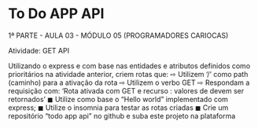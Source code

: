 # To Do APP API
1ª PARTE - AULA 03 - MÓDULO 05 (PROGRAMADORES CARIOCAS)

Atividade: GET API

Utilizando o express e com base nas entidades e atributos definidos como prioritários na atividade anterior, criem rotas que:
⇨ Utilizem ‘/<nome da entidade>’ como path (caminho) para a ativação da rota
⇨ Utilizem o verbo GET
⇨ Respondam a requisição com: ‘Rota ativada com GET e recurso <nome da entidade>: valores de <nome da entidade> devem ser retornados’
◼ Utilize como base o “Hello world” implementado com express;
◼ Utilize o insomnia para testar as rotas criadas
◼ Crie um repositório “todo app api” no github e suba este projeto na plataforma
